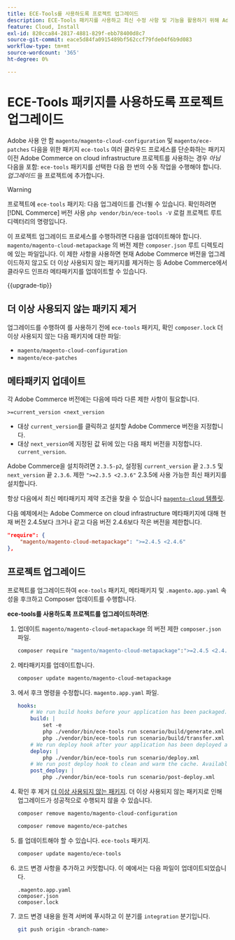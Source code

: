 ```yaml
---
title: ECE-Tools를 사용하도록 프로젝트 업그레이드
description: ECE-Tools 패키지를 사용하고 최신 수정 사항 및 기능을 활용하기 위해 Adobe Commerce on cloud infrastructure 프로젝트를 업그레이드하는 방법에 대해 알아봅니다.
feature: Cloud, Install
exl-id: 820cca84-2817-4881-829f-ebb78400d8c7
source-git-commit: eace5d84fa0915489bf562ccf79fde04f6b9d083
workflow-type: tm+mt
source-wordcount: '365'
ht-degree: 0%

---
```


# ECE-Tools 패키지를 사용하도록 프로젝트 업그레이드

Adobe 사용 안 함 `magento/magento-cloud-configuration` 및 `magento/ece-patches` 다음을 위한 패키지 `ece-tools` 여러 클라우드 프로세스를 단순화하는 패키지 이전 Adobe Commerce on cloud infrastructure 프로젝트를 사용하는 경우 _아님_ 다음을 포함: `ece-tools` 패키지를 선택한 다음 한 번의 수동 작업을 수행해야 합니다. _업그레이드_ 을 프로젝트에 추가합니다.

>[!WARNING]
>
>프로젝트에 `ece-tools` 패키지: 다음 업그레이드를 건너뛸 수 있습니다. 확인하려면 [!DNL Commerce] 버전 사용 `php vendor/bin/ece-tools -V` 로컬 프로젝트 루트 디렉터리의 명령입니다.

이 프로젝트 업그레이드 프로세스를 수행하려면 다음을 업데이트해야 합니다. `magento/magento-cloud-metapackage` 의 버전 제한 `composer.json` 루트 디렉토리에 있는 파일입니다. 이 제한 사항을 사용하면 현재 Adobe Commerce 버전을 업그레이드하지 않고도 더 이상 사용되지 않는 패키지를 제거하는 등 Adobe Commerce에서 클라우드 인프라 메타패키지를 업데이트할 수 있습니다.

{{upgrade-tip}}

## 더 이상 사용되지 않는 패키지 제거

업그레이드를 수행하여 를 사용하기 전에 `ece-tools` 패키지, 확인 `composer.lock` 더 이상 사용되지 않는 다음 패키지에 대한 파일:

- `magento/magento-cloud-configuration`
- `magento/ece-patches`

## 메타패키지 업데이트

각 Adobe Commerce 버전에는 다음에 따라 다른 제한 사항이 필요합니다.

```terminal
>=current_version <next_version
```

- 대상 `current_version`를 클릭하고 설치할 Adobe Commerce 버전을 지정합니다.
- 대상 `next_version`에 지정된 값 뒤에 있는 다음 패치 버전을 지정합니다. `current_version`.

Adobe Commerce을 설치하려면 `2.3.5-p2`, 설정됨 `current_version` 끝 `2.3.5` 및 `next_version` 끝 `2.3.6`. 제한 `">=2.3.5 <2.3.6"` 2.3.5에 사용 가능한 최신 패키지를 설치합니다.

항상 다음에서 최신 메타패키지 제약 조건을 찾을 수 있습니다 [`magento-cloud` 템플릿](https://github.com/magento/magento-cloud/blob/master/composer.json).

다음 예제에서는 Adobe Commerce on cloud infrastructure 메타패키지에 대해 현재 버전 2.4.5보다 크거나 같고 다음 버전 2.4.6보다 작은 버전을 제한합니다.

```json
"require": {
    "magento/magento-cloud-metapackage": ">=2.4.5 <2.4.6"
},
```

## 프로젝트 업그레이드

프로젝트를 업그레이드하여 `ece-tools` 패키지, 메타패키지 및 `.magento.app.yaml` 속성을 후크하고 Composer 업데이트를 수행합니다.

**ece-tools를 사용하도록 프로젝트를 업그레이드하려면**:

1. 업데이트 `magento/magento-cloud-metapackage` 의 버전 제한 `composer.json` 파일.

   ```bash
   composer require "magento/magento-cloud-metapackage":">=2.4.5 <2.4.6" --no-update
   ```

1. 메타패키지를 업데이트합니다.

   ```bash
   composer update magento/magento-cloud-metapackage
   ```

1. 에서 후크 명령을 수정합니다. `magento.app.yaml` 파일.

   ```yaml
   hooks:
       # We run build hooks before your application has been packaged.
       build: |
           set -e
           php ./vendor/bin/ece-tools run scenario/build/generate.xml
           php ./vendor/bin/ece-tools run scenario/build/transfer.xml
       # We run deploy hook after your application has been deployed and started.
       deploy: |
           php ./vendor/bin/ece-tools run scenario/deploy.xml
       # We run post deploy hook to clean and warm the cache. Available with ECE-Tools 2002.0.10.
       post_deploy: |
           php ./vendor/bin/ece-tools run scenario/post-deploy.xml
   ```

1. 확인 후 제거 [더 이상 사용되지 않는 패키지](#remove-deprecated-packages). 더 이상 사용되지 않는 패키지로 인해 업그레이드가 성공적으로 수행되지 않을 수 있습니다.

   ```bash
   composer remove magento/magento-cloud-configuration
   ```

   ```bash
   composer remove magento/ece-patches
   ```

1. 를 업데이트해야 할 수 있습니다. `ece-tools` 패키지.

   ```bash
   composer update magento/ece-tools
   ```

1. 코드 변경 사항을 추가하고 커밋합니다. 이 예에서는 다음 파일이 업데이트되었습니다.

   ```terminal
   .magento.app.yaml
   composer.json
   composer.lock
   ```

1. 코드 변경 내용을 원격 서버에 푸시하고 이 분기를 `integration` 분기입니다.

   ```bash
   git push origin <branch-name>
   ```
